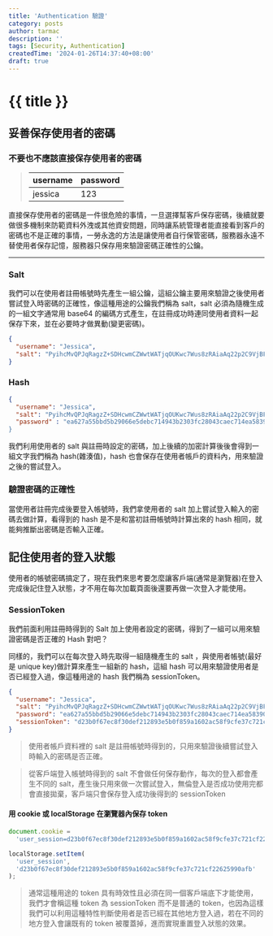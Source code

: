 ```yaml
---
title: 'Authentication 驗證'
category: posts
author: tarmac
description: ''
tags: [Security, Authentication]
createdTime: '2024-01-26T14:37:40+08:00'
draft: true
---
```


# {{ title }}

## 妥善保存使用者的密碼

### 不要也不應該直接保存使用者的密碼

> | username | password |
> | -------- | -------- |
> | jessica  | 123      |

直接保存使用者的密碼是一件很危險的事情，一旦選擇幫客戶保存密碼，後續就要做很多機制來防範資料外洩或其他資安問題，同時讓系統管理者能直接看到客戶的密碼也不是正確的事情，一勞永逸的方法是讓使用者自行保管密碼，服務器永遠不替使用者保存記憶，服務器只保存用來驗證密碼正確性的公鑰。

---

### Salt

我們可以在使用者註冊帳號時先產生一組公鑰，這組公鑰主要用來驗證之後使用者嘗試登入時密碼的正確性，像這種用途的公鑰我們稱為 salt，salt 必須為隨機生成的一組文字通常用 base64 的編碼方式產生，在註冊成功時連同使用者資料一起保存下來，並在必要時才做異動(變更密碼)。

```json
{
  "username": "Jessica",
  "salt": "PyihcMvQPJqRagzZ+SDHcwmCZWwtWATjqOUKwc7Wus8zRAiaAq22p2C9VjBFjJM5omVh9yrtYK9s92zXS7NBvBk701fjqf/PBgiYs7UpfOYQi2FHU61zH9q9Uvqa/MmETSzi8f7YETQT4/AfjNNJ9gO1LCxaBRake/xXtZMo+tI="
}
```

### Hash

```json
{
  "username": "Jessica",
  "salt": "PyihcMvQPJqRagzZ+SDHcwmCZWwtWATjqOUKwc7Wus8zRAiaAq22p2C9VjBFjJM5omVh9yrtYK9s92zXS7NBvBk701fjqf/PBgiYs7UpfOYQi2FHU61zH9q9Uvqa/MmETSzi8f7YETQT4/AfjNNJ9gO1LCxaBRake/xXtZMo+tI=",
  "password" : "ea627a55bbd5b29066e5debc714943b2303fc28043caec714ea58390ccf23767""
}
```

我們利用使用者的 salt 與註冊時設定的密碼，加上後續的加密計算後後會得到一組文字我們稱為 hash(雜湊值)，hash 也會保存在使用者帳戶的資料內，用來驗證之後的嘗試登入。

### 驗證密碼的正確性

當使用者註冊完成後要登入帳號時，我們拿使用者的 salt 加上嘗試登入輸入的密碼去做計算，看得到的 hash 是不是和當初註冊帳號時計算出來的 hash 相同，就能夠推斷出密碼是否輸入正確。

## 記住使用者的登入狀態

使用者的帳號密碼搞定了，現在我們來思考要怎麼讓客戶端(通常是瀏覽器)在登入完成後記住登入狀態，才不用在每次加載頁面後還要再做一次登入才能使用。

### SessionToken

我們前面利用註冊時得到的 Salt 加上使用者設定的密碼，得到了一組可以用來驗證密碼是否正確的 Hash 對吧？

同樣的，我們可以在每次登入時先取得一組隨機產生的 salt ，與使用者帳號(最好是 unique key)做計算來產生一組新的 hash，這組 hash 可以用來驗證使用者是否已經登入過，像這種用途的 hash 我們稱為 sessionToken。

```json
{
  "username": "Jessica",
  "salt": "PyihcMvQPJqRagzZ+SDHcwmCZWwtWATjqOUKwc7Wus8zRAiaAq22p2C9VjBFjJM5omVh9yrtYK9s92zXS7NBvBk701fjqf/PBgiYs7UpfOYQi2FHU61zH9q9Uvqa/MmETSzi8f7YETQT4/AfjNNJ9gO1LCxaBRake/xXtZMo+tI=",
  "password": "ea627a55bbd5b29066e5debc714943b2303fc28043caec714ea58390ccf23767",
  "sessionToken": "d23b0f67ec8f30def212893e5b0f859a1602ac58f9cfe37c721cf22625990afb"
}
```

> 使用者帳戶資料裡的 salt 是註冊帳號時得到的，只用來驗證後續嘗試登入時輸入的密碼是否正確。

> 從客戶端登入帳號時得到的 salt 不會做任何保存動作，每次的登入都會產生不同的 salt，產生後只用來做一次嘗試登入，無倫登入是否成功使用完都會直接拋棄，客戶端只會保存登入成功後得到的 sessionToken

#### 用 cookie 或 localStorage 在瀏覽器內保存 token

```js
document.cookie =
  'user_session=d23b0f67ec8f30def212893e5b0f859a1602ac58f9cfe37c721cf22625990afb';
```

```js
localStorage.setItem(
  'user_session',
  'd23b0f67ec8f30def212893e5b0f859a1602ac58f9cfe37c721cf22625990afb'
);
```

> 通常這種用途的 token 具有時效性且必須在同一個客戶端底下才能使用，我們才會稱這種 token 為 sessionToken 而不是普通的 token，也因為這樣我們可以利用這種特性判斷使用者是否已經在其他地方登入過，若在不同的地方登入會讓既有的 token 被覆蓋掉，進而實現重置登入狀態的效果。
